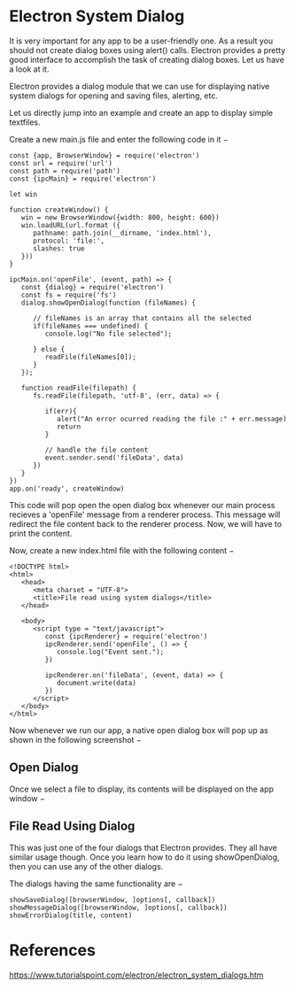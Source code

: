 # Electron System Dialog

It is very important for any app to be a user-friendly one. As a result you should not create dialog boxes using alert() calls. Electron provides a pretty good interface to accomplish the task of creating dialog boxes. Let us have a look at it.

Electron provides a dialog module that we can use for displaying native system dialogs for opening and saving files, alerting, etc.

Let us directly jump into an example and create an app to display simple textfiles.

Create a new main.js file and enter the following code in it −
```
const {app, BrowserWindow} = require('electron')
const url = require('url')
const path = require('path')
const {ipcMain} = require('electron')  

let win  

function createWindow() {
   win = new BrowserWindow({width: 800, height: 600})
   win.loadURL(url.format ({
      pathname: path.join(__dirname, 'index.html'),
      protocol: 'file:',
      slashes: true
   }))
}  

ipcMain.on('openFile', (event, path) => {
   const {dialog} = require('electron')
   const fs = require('fs')
   dialog.showOpenDialog(function (fileNames) {

      // fileNames is an array that contains all the selected
      if(fileNames === undefined) {
         console.log("No file selected");

      } else {
         readFile(fileNames[0]);
      }
   });

   function readFile(filepath) {
      fs.readFile(filepath, 'utf-8', (err, data) => {

         if(err){
            alert("An error ocurred reading the file :" + err.message)
            return
         }

         // handle the file content
         event.sender.send('fileData', data)
      })
   }
})  
app.on('ready', createWindow)
```
This code will pop open the open dialog box whenever our main process recieves a 'openFile' message from a renderer process. This message will redirect the file content back to the renderer process. Now, we will have to print the content.

Now, create a new index.html file with the following content −
```
<!DOCTYPE html>
<html>
   <head>
      <meta charset = "UTF-8">
      <title>File read using system dialogs</title>
   </head>

   <body>
      <script type = "text/javascript">
         const {ipcRenderer} = require('electron')
         ipcRenderer.send('openFile', () => {
            console.log("Event sent.");
         })

         ipcRenderer.on('fileData', (event, data) => {
            document.write(data)
         })
      </script>
   </body>
</html>
```
Now whenever we run our app, a native open dialog box will pop up as shown in the following screenshot −

## Open Dialog
Once we select a file to display, its contents will be displayed on the app window −

## File Read Using Dialog
This was just one of the four dialogs that Electron provides. They all have similar usage though. Once you learn how to do it using showOpenDialog, then you can use any of the other dialogs.

The dialogs having the same functionality are −
```
showSaveDialog([browserWindow, ]options[, callback])
showMessageDialog([browserWindow, ]options[, callback])
showErrorDialog(title, content)
```

# References
https://www.tutorialspoint.com/electron/electron_system_dialogs.htm
